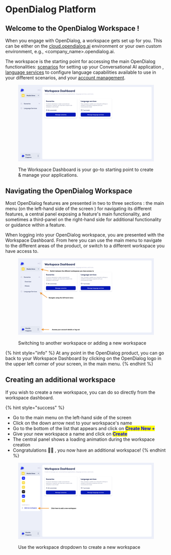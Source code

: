# OpenDialog Platform

## Welcome to the OpenDialog Workspace !

When you engage with OpenDialog, a workspace gets set up for you. This can be either on the [cloud.opendialog.ai](http://cloud.opendialog.ai) environment or your own custom environment, e.g., \<company\_name>.opendialog.ai.&#x20;

The workspace is the starting point for accessing the main OpenDialog functionalities:  [scenarios](../the-opendialog-model/scenarios.md) for setting up your Conversational AI application ,  [language services](language-services.md) to configure language capabilities available to use in your different scenarios, and your  [account management](opendialog-account-management/). &#x20;

<figure><img src="../../.gitbook/assets/OD-workspacedashboard.png" alt=""><figcaption><p>The Workspace Dashboard is your go-to starting point to create &#x26; manage your applications.</p></figcaption></figure>

## Navigating the OpenDialog Workspace

Most OpenDialog features are presented in two to three sections : the main menu (on the left-hand side of the screen ) for navigating its different features, a central panel exposing a feature's main functionality, and sometimes a third-panel on the right-hand side for additional functionality or guidance within a feature.

When logging into your OpenDialog workspace, you are presented with the Workspace Dashboard.  From here you can use the main menu to navigate to the different areas of the product, or switch to a different workspace you have access to. &#x20;

<figure><img src="../../.gitbook/assets/OD-workspacenavigation.png" alt=""><figcaption><p>Switching to another workspace or adding a new workspace</p></figcaption></figure>

{% hint style="info" %}
At any point in the OpenDialog product, you can go back to your Workspace Dashboard by clicking on the OpenDialog logo in the upper left corner of your screen, in the main menu.
{% endhint %}

## Creating an additional workspace

If you wish to create a new workspace, you can do so directly from the workspace dashboard. &#x20;

{% hint style="success" %}
* Go to the main menu on the left-hand side of the screen
* Click on the down arrow next to your workspace's name
* Go to the bottom of the list that appears and click on <mark style="color:blue;">**Create New +**</mark>
* Give your new workspace a name and click on <mark style="color:blue;">**Create**</mark>
* The central panel shows a loading animation during the workspace creation
* Congratulations 🙌🏻 , you now have an additional workspace!
{% endhint %}

<figure><img src="../../.gitbook/assets/OD-workspacecreatenew.png" alt=""><figcaption><p>Use the workspace dropdown to create a new workspace</p></figcaption></figure>

